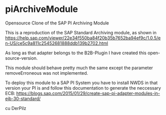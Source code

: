 # piArchiveModule
Opensource Clone of the SAP PI Archiving Module

This is a reproduction of the SAP Standard Archiving module, as shown in 
https://help.sap.com/viewer/22e34f550ba84f20b35b7652ba94ef9c/1.0.5/en-US/ce5c9a811c25452681888ddb139b2702.html 

As long as that adapter belongs to the B2B-Plugin I have created this open-source-version.



This  module should behave pretty much the same except the parameter removeErroneous was not implemented.

To deploy this module to a SAP PI System you have to install NWDS in that version your PI is and follow this
documentation to generate the neccessary ECB:
https://blogs.sap.com/2015/01/29/create-sap-pi-adapter-modules-in-ejb-30-standard/

cu
 DerPilz

